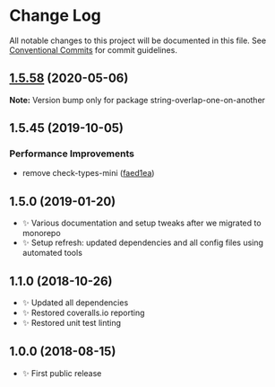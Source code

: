 # Change Log

All notable changes to this project will be documented in this file.
See [Conventional Commits](https://conventionalcommits.org) for commit guidelines.

## [1.5.58](https://gitlab.com/codsen/codsen/compare/string-overlap-one-on-another@1.5.57...string-overlap-one-on-another@1.5.58) (2020-05-06)

**Note:** Version bump only for package string-overlap-one-on-another





## 1.5.45 (2019-10-05)

### Performance Improvements

- remove check-types-mini ([faed1ea](https://gitlab.com/codsen/codsen/commit/faed1ea))

## 1.5.0 (2019-01-20)

- ✨ Various documentation and setup tweaks after we migrated to monorepo
- ✨ Setup refresh: updated dependencies and all config files using automated tools

## 1.1.0 (2018-10-26)

- ✨ Updated all dependencies
- ✨ Restored coveralls.io reporting
- ✨ Restored unit test linting

## 1.0.0 (2018-08-15)

- ✨ First public release
